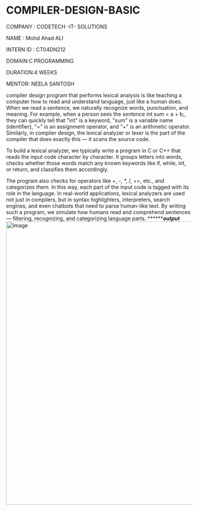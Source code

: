 # COMPILER-DESIGN-BASIC
COMPANY : CODETECH -IT- SOLUTIONS

NAME : Mohd Ahad ALI

INTERN ID : CT04DN212

DOMAIN:C PROGRAMMING

DURATION:4 WEEKS

MENTOR: NEELA SANTOSH

compiler design program that performs lexical analysis is like teaching a computer how to read and understand language, just like a human does. When we read a sentence, we naturally recognize words, punctuation, and meaning. For example, when a person sees the sentence int sum = a + b;, they can quickly tell that "int" is a keyword, "sum" is a variable name (identifier), "=" is an assignment operator, and "+" is an arithmetic operator. Similarly, in compiler design, the lexical analyzer or lexer is the part of the compiler that does exactly this — it scans the source code.

To build a lexical analyzer, we typically write a program in C or C++ that reads the input code character by character. It groups letters into words, checks whether those words match any known keywords like if, while, int, or return, and classifies them accordingly.

The program also checks for operators like +, -, *, /, ==, etc., and categorizes them. In this way, each part of the input code is tagged with its role in the language. In real-world applications, lexical analyzers are used not just in compilers, but in syntax highlighters, interpreters, search engines, and even chatbots that need to parse human-like text. By writing such a program, we simulate how humans read and comprehend sentences — filtering, recognizing, and categorizing language parts.
***************output*********
<img width="1366" height="768" alt="Image" src="https://github.com/user-attachments/assets/150b43bf-c1a4-4e9b-af37-249074e09c44" />
